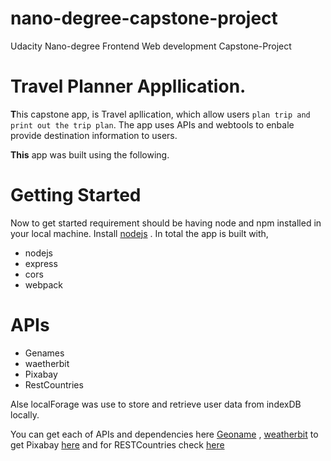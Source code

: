 # nano-degree-capstone-project
 Udacity  Nano-degree Frontend Web development Capstone-Project
 
 # Travel Planner Appllication.
 
 
 **T**his capstone app, is Travel apllication, which allow users `plan trip and print out the trip plan`. The app uses APIs and webtools to enbale provide destination information to users.
 
**This** app was built using the following.

# Getting Started
Now to get started requirement should be having node and npm installed in your local machine. Install [nodejs](https://nodejs.org/en/) . In total the app is built with,

- nodejs
- express
- cors
- webpack

# APIs
- Genames
- waetherbit
- Pixabay
- RestCountries

Alse localForage was use to store and retrieve user data from indexDB locally.

You can get each of APIs and dependencies here [Geoname](http://www.geonames.org/) , [weatherbit](https://www.weatherbit.io/account/create)  to get Pixabay [here](https://pixabay.com/api/docs/) and for RESTCountries check [here](https://restcountries.eu/)


